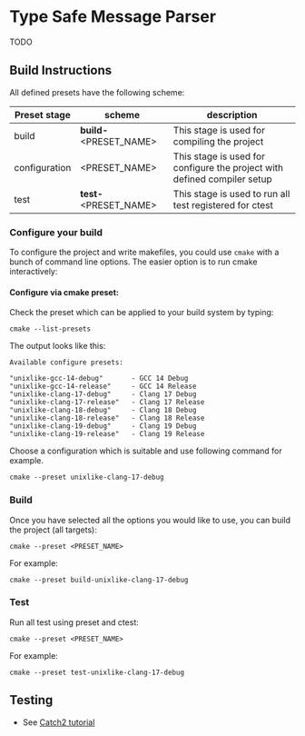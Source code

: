 # Type Safe Message Parser

TODO 

## Build Instructions

All defined presets have the following scheme:

| Preset stage  | scheme                    | description                                                              |
|---------------|---------------------------|--------------------------------------------------------------------------|
| build         | **build-**\<PRESET_NAME\> | This stage is used for compiling the project                             |
| configuration | \<PRESET_NAME\>           | This stage is used for configure the project with defined compiler setup |
| test          | **test-**\<PRESET_NAME\>  | This stage is used to run all test registered for ctest                  |

### Configure your build

To configure the project and write makefiles, you could use `cmake` with a bunch of command line options.
The easier option is to run cmake interactively:

#### **Configure via cmake preset**:

Check the preset which can be applied to your build system by typing:

    cmake --list-presets

The output looks like this:

    Available configure presets:

    "unixlike-gcc-14-debug"       - GCC 14 Debug
    "unixlike-gcc-14-release"     - GCC 14 Release
    "unixlike-clang-17-debug"     - Clang 17 Debug
    "unixlike-clang-17-release"   - Clang 17 Release
    "unixlike-clang-18-debug"     - Clang 18 Debug
    "unixlike-clang-18-release"   - Clang 18 Release
    "unixlike-clang-19-debug"     - Clang 19 Debug
    "unixlike-clang-19-release"   - Clang 19 Release

Choose a configuration which is suitable and use following command for example.

    cmake --preset unixlike-clang-17-debug

### Build
Once you have selected all the options you would like to use, you can build the
project (all targets):

    cmake --preset <PRESET_NAME>

For example:
    
    cmake --preset build-unixlike-clang-17-debug

### Test
Run all test using preset and ctest:

    cmake --preset <PRESET_NAME>

For example:

    cmake --preset test-unixlike-clang-17-debug

## Testing

- See [Catch2 tutorial](https://github.com/catchorg/Catch2/blob/master/docs/tutorial.md)
